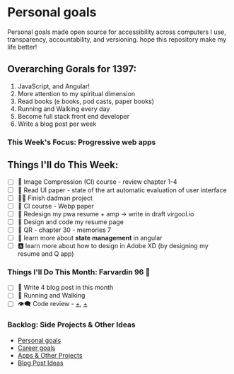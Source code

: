 # Personal goals

Personal goals made open source for accessibility across computers I use, transparency, accountability, and versioning. hope this repository make my life better!

## Overarching Gorals for 1397:

1.  JavaScript, and Angular!
2.  More attention to my spiritual dimension
3.  Read books (e books, pod casts, paper books)
4.  Running and Walking every day
5.  Become full stack front end developer
6.  Write a blog post per week

### This Week's Focus: Progressive web apps

## Things I'll do This Week:

[//]: # "categories: university, dev, study, health, blogging"

* [ ] 📒 Image Compression (CI) course - review chapter 1-4
* [ ] 📃 Read UI paper - state of the art automatic evaluation of user interface
* [ ] 👨‍💻 Finish dadman project
* [ ] 📃 CI course - Webp paper
* [ ] 📝 Redesign my pwa resume + amp -> write in draft virgool.io
* [ ] 💖 Design and code my resume page
* [ ] 📖 QR - chapter 30 - memories 7
* [ ] 🚀 learn more about **state management** in angular
* [ ] 🅰️ learn more about how to design in Adobe XD (by designing my resume and Q app)

### Things I'll Do This Month: Farvardin 96 🌺

* [ ] 📝 Write 4 blog post in this month
* [ ] 🏃 Running and Walking
* [ ] 👁‍🗨 Code review - [+](https://github.com/aviabird/yatrum), [+](https://github.com/aviabird/angularspree)

### Backlog: Side Projects & Other Ideas

* [Personal goals](https://github.com/mmdsharifi/personal-goals/blob/master/asDeveloper.md)
* [Career goals](https://github.com/mmdsharifi/personal-goals/blob/master/asStudent.md)
* [Apps & Other Projects](https://github.com/mmdsharifi/personal-goals/blob/master/ideas-and-misc/app-ideas.md)
* [Blog Post Ideas](https://github.com/mmdsharifi/personal-goals/blob/master/ideas-and-misc/blog-ideas.md)
